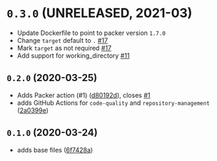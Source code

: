 # `0.3.0` (UNRELEASED, 2021-03)

* Update Dockerfile to point to packer version `1.7.0`
* Change `target` default to `.` [#17](https://github.com/hashicorp/packer-github-actions/pull/17)
* Mark `target` as not required [#17](https://github.com/hashicorp/packer-github-actions/pull/17)
* Add support for working_directory [#11](https://github.com/operatehappy/packer-github-actions/pull/11)

## `0.2.0` (2020-03-25)

* Adds Packer action (#1) ([d80192d](https://github.com/ksatirli/packer-github-actions/commit/d80192d)), closes [#1](https://github.com/ksatirli/packer-github-actions/issues/1)
* adds GitHub Actions for `code-quality` and `repository-management` ([2a0399e](https://github.com/ksatirli/packer-github-actions/commit/2a0399e))

## `0.1.0` (2020-03-24)

* adds base files ([6f7428a](https://github.com/ksatirli/packer-github-actions/commit/6f7428a))
